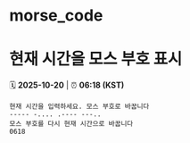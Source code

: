 # morse_code
# 현재 시간을 모스 부호 표시
<!-- MORSE_TIME_START -->
🗓️ **2025-10-20** | ⏰ **06:18 (KST)**

```
현재 시간을 입력하세요. 모스 부호로 바꿉니다
----- -.... .---- ---..
모스 부호를 다시 현재 시간으로 바꿉니다
0618
```
<!-- MORSE_TIME_END -->
